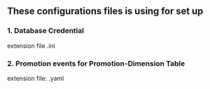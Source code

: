 ## These configurations files is using for set up
### 1. Database Credential
extension file .ini

### 2. Promotion events for Promotion-Dimension Table
extension file: .yaml

